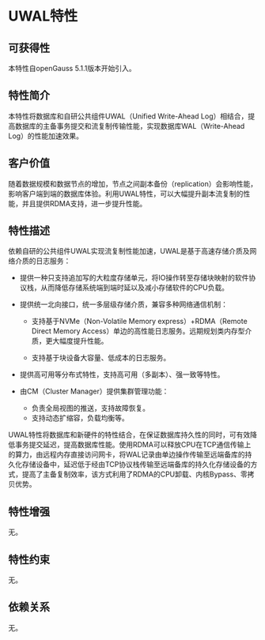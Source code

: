 # UWAL特性<a name="ZH-CN_TOPIC_0000001687210125"></a>

## 可获得性<a name="section14611198203513"></a>

本特性自openGauss 5.1.1版本开始引入。

## 特性简介<a name="section1044295211352"></a>

本特性将数据库和自研公共组件UWAL（Unified Write-Ahead Log）相结合，提高数据库的主备事务提交和流复制传输性能，实现数据库WAL（Write-Ahead Log）的性能加速效果。

## 客户价值<a name="section38042903613"></a>

随着数据规模和数据节点的增加，节点之间副本备份（replication）会影响性能，影响客户端到端的数据库体验。利用UWAL特性，可以大幅提升副本流复制的性能，并且提供RDMA支持，进一步提升性能。

## 特性描述<a name="section595563813616"></a>

依赖自研的公共组件UWAL实现流复制性能加速，UWAL是基于高速存储介质及网络介质的日志服务：

-   提供一种只支持追加写的大粒度存储单元，将IO操作转至存储块映射的软件协议栈，从而降低存储系统端到端时延以及减小存储软件的CPU负载。
-   提供统一北向接口，统一多层级存储介质，兼容多种网络通信机制：
    -   支持基于NVMe（Non-Volatile Memory express）+RDMA（Remote Direct Memory Access）单边的高性能日志服务。远期规划类内存型介质，更大幅度提升性能。

    -   支持基于块设备大容量、低成本的日志服务。

-   提供高可用等分布式特性，支持高可用（多副本）、强一致等特性。

-   由CM（Cluster Manager）提供集群管理功能：
    -   负责全局视图的推送，支持故障恢复。
    -   支持动态扩缩容，负载均衡等。

UWAL特性将数据库和新硬件的特性结合，在保证数据库持久性的同时，可有效降低事务提交延迟，提高数据库性能。使用RDMA可以释放CPU在TCP通信传输上的算力，由远程内存直接访问网卡，将WAL记录由单边操作传输至远端备库的持久化存储设备中，延迟低于经由TCP协议栈传输至远端备库的持久化存储设备的方式，提高了主备复制效率，该方式利用了RDMA的CPU卸载、内核Bypass、零拷贝优势。

## 特性增强<a name="section190946203720"></a>

无。

## 特性约束<a name="section011116254373"></a>

无。

## 依赖关系<a name="section12798194673710"></a>

无。

